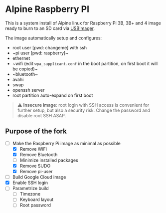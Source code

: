 # Alpine Raspberry PI

This is a system install of Alpine linux for Raspberry Pi 3B, 3B+ and 4 image ready to burn to an SD card via [USBImager](https://bztsrc.gitlab.io/usbimager/).

The image automatically setup and configures:

* root user [pwd: changeme] with ssh
* ~pi user [pwd: raspberry]~
* ethernet
* ~wifi (edit `wpa_supplicant.conf` in the boot partition, on first boot it will be copied)~
* ~bluetooth~
* avahi
* swap
* openssh server
* root partition auto-expand on first boot

> :warning: **Insecure image**: root login with SSH access is convenient for further setup, but also a security risk. Change the password and disable root SSH ASAP.

## Purpose of the fork

- [ ] Make the Raspberry Pi image as minimal as possible
  - [x] Remove WiFi
  - [x] Remove Bluetooth
  - [ ] Minimize installed packages
  - [x] Remove SUDO
  - [x] Remove pi-user
- [ ] Build Google Cloud image
- [x] Enable SSH login
- [ ] Parametrize build
  - [ ] Timezone
  - [ ] Keyboard layout
  - [ ] Root password